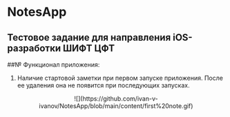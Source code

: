 # NotesApp
## Тестовое задание для направления iOS-разработки ШИФТ ЦФТ

##№ Функционал приложения:
1. Наличие стартовой заметки при первом запуске приложения. После ее удаления она не появится при последующих запусках.
<p align="center">
  ![](https://github.com/ivan-v-ivanov/NotesApp/blob/main/content/first%20note.gif)
<p>
